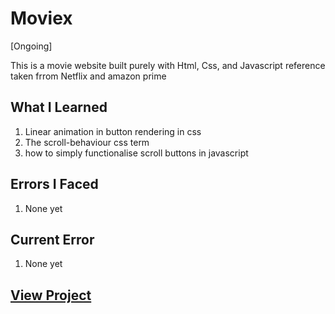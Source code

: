 # Moviex

[Ongoing]

This is a movie website built purely with Html, Css, and Javascript reference taken frrom Netflix and amazon prime

## What I Learned

  1. Linear animation in button rendering in css
  2. The scroll-behaviour css term
  3. how to simply functionalise scroll buttons in javascript
  
## Errors  I Faced

  1. None yet

## Current Error
  
  1. None yet

## [View Project](https://moviex-six-beige.vercel.app/)
